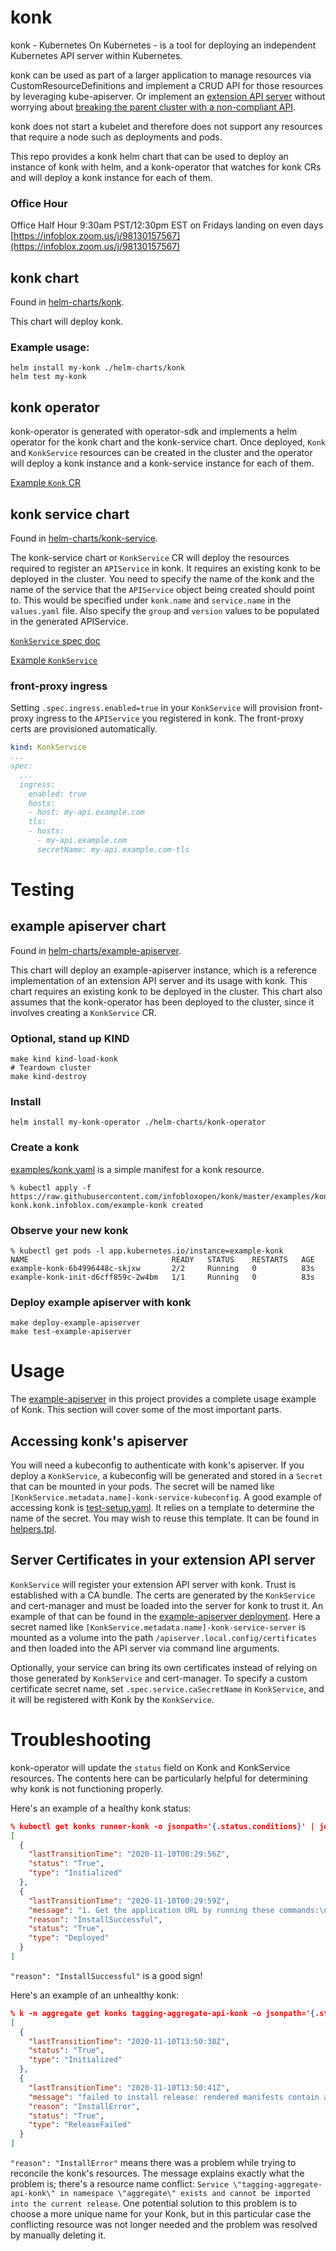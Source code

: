 # konk

konk - Kubernetes On Kubernetes - is a tool for deploying an independent Kubernetes API server within Kubernetes.

konk can be used as part of a larger application to manage resources via CustomResourceDefinitions and implement a CRUD API for those resources by leveraging kube-apiserver. Or implement an [extension API server](https://kubernetes.io/docs/concepts/extend-kubernetes/api-extension/apiserver-aggregation/) without worrying about [breaking the parent cluster with a non-compliant API](https://github.com/kubernetes/kubernetes/issues/96066).

konk does not start a kubelet and therefore does not support any resources that require a node such as deployments and pods.

This repo provides a konk helm chart that can be used to deploy an instance of konk with helm, and a konk-operator that watches for konk CRs and will deploy a konk instance for each of them.

### Office Hour

Office Half Hour 9:30am PST/12:30pm EST on Fridays landing on even days [https://infoblox.zoom.us/j/98130157567](https://infoblox.zoom.us/j/98130157567)

## konk chart

Found in [helm-charts/konk](helm-charts/konk).

This chart will deploy konk.

### Example usage:

    helm install my-konk ./helm-charts/konk
    helm test my-konk

## konk operator

konk-operator is generated with operator-sdk and implements a helm operator for the konk chart and the konk-service chart. Once deployed, `Konk` and `KonkService` resources can be created in the cluster and the operator will deploy a konk instance and a konk-service instance for each of them.

[Example `Konk` CR](examples/konk.yaml)

## konk service chart

Found in [helm-charts/konk-service](helm-charts/konk-service).

The konk-service chart or `KonkService` CR will deploy the resources required to register an `APIService` in konk. It requires an existing konk to be deployed in the cluster. You need to specify the name of the konk and the name of the service that the `APIService` object being created should point to. This would be specified under `konk.name` and `service.name` in the `values.yaml` file. Also specify the `group` and `version` values to be populated in the generated APIService.

[`KonkService` spec doc](helm-charts/konk-service/values.yaml)

[Example `KonkService`](examples/konk-service.yaml)

### front-proxy ingress

Setting `.spec.ingress.enabled=true` in your `KonkService` will provision front-proxy ingress to the `APIService` you registered in konk. The front-proxy certs are provisioned automatically.

```yaml
kind: KonkService
...
spec:
  ...
  ingress:
    enabled: true
    hosts:
    - host: my-api.example.com
    tls:
    - hosts:
      - my-api.example.com
      secretName: my-api.example.com-tls
```

# Testing

## example apiserver chart

Found in [helm-charts/example-apiserver](helm-charts/example-apiserver).

This chart will deploy an example-apiserver instance, which is a reference implementation of an extension API server and its usage with konk. This chart requires an existing konk to be deployed in the cluster. This chart also assumes that the konk-operator has been deployed to the cluster, since it involves creating a `KonkService` CR.

### Optional, stand up KIND

    make kind kind-load-konk
    # Teardown cluster
    make kind-destroy

### Install

    helm install my-konk-operator ./helm-charts/konk-operator

### Create a konk

[examples/konk.yaml](examples/konk.yaml) is a simple manifest for a konk resource.

    % kubectl apply -f https://raw.githubusercontent.com/infobloxopen/konk/master/examples/konk.yaml
    konk.konk.infoblox.com/example-konk created

### Observe your new konk

    % kubectl get pods -l app.kubernetes.io/instance=example-konk
    NAME                                READY   STATUS    RESTARTS   AGE
    example-konk-6b4996448c-skjxw       2/2     Running   0          83s
    example-konk-init-d6cff859c-2w4bm   1/1     Running   0          83s

### Deploy example apiserver with konk

    make deploy-example-apiserver
    make test-example-apiserver

# Usage

The [example-apiserver](helm-charts/example-apiserver) in this project provides a complete usage example of Konk. This section will cover some of the most important parts.

## Accessing konk's apiserver

You will need a kubeconfig to authenticate with konk's apiserver. If you deploy a `KonkService`, a kubeconfig will be generated and stored in a `Secret` that can be mounted in your pods. The secret will be named like `[KonkService.metadata.name]-konk-service-kubeconfig`. A good example of accessing konk is [test-setup.yaml](helm-charts/konk-service/templates/tests/test-setup.yaml). It relies on a template to determine the name of the secret. You may wish to reuse this template. It can be found in [helpers.tpl](helm-charts/example-apiserver/templates/_helpers.tpl#L72-L80).

## Server Certificates in your extension API server

`KonkService` will register your extension API server with konk. Trust is established with a CA bundle. The certs are generated by the `KonkService` and cert-manager and must be loaded into the server for konk to trust it. An example of that can be found in the [example-apiserver deployment](helm-charts/example-apiserver/templates/deployment.yaml#L99-L101). Here a secret named like `[KonkService.metadata.name]-konk-service-server` is mounted as a volume into the path `/apiserver.local.config/certificates` and then loaded into the API server via command line arguments.

Optionally, your service can bring its own certificates instead of relying on those generated by `KonkService` and cert-manager. To specify a custom certificate secret name, set `.spec.service.caSecretName` in `KonkService`, and it will be registered with Konk by the `KonkService`.

# Troubleshooting

konk-operator will update the `status` field on Konk and KonkService resources. The contents here can be particularly helpful for determining why konk is not functioning properly.

Here's an example of a healthy konk status:
```json
% kubectl get konks runner-konk -o jsonpath='{.status.conditions}' | jq
[
  {
    "lastTransitionTime": "2020-11-10T00:29:56Z",
    "status": "True",
    "type": "Initialized"
  },
  {
    "lastTransitionTime": "2020-11-10T00:29:59Z",
    "message": "1. Get the application URL by running these commands:\n  export POD_NAME=$(kubectl get pods --namespace default -l \"app.kubernetes.io/name=konk,app.kubernetes.io/instance=runner-konk\" -o jsonpath=\"{.items[0].metadata.name}\")\n  echo \"Visit http://127.0.0.1:8080 to use your application\"\n  kubectl --namespace default port-forward $POD_NAME 8080:80\n",
    "reason": "InstallSuccessful",
    "status": "True",
    "type": "Deployed"
  }
]
```
`"reason": "InstallSuccessful"` is a good sign!

Here's an example of an unhealthy konk:
```json
% k -n aggregate get konks tagging-aggregate-api-konk -o jsonpath='{.status.conditions}' | jq
[
  {
    "lastTransitionTime": "2020-11-10T13:50:38Z",
    "status": "True",
    "type": "Initialized"
  },
  {
    "lastTransitionTime": "2020-11-10T13:50:41Z",
    "message": "failed to install release: rendered manifests contain a resource that already exists. Unable to continue with install: Service \"tagging-aggregate-api-konk\" in namespace \"aggregate\" exists and cannot be imported into the current release: invalid ownership metadata; label validation error: missing key \"app.kubernetes.io/managed-by\": must be set to \"Helm\"; annotation validation error: missing key \"meta.helm.sh/release-name\": must be set to \"tagging-aggregate-api-konk\"; annotation validation error: missing key \"meta.helm.sh/release-namespace\": must be set to \"aggregate\"",
    "reason": "InstallError",
    "status": "True",
    "type": "ReleaseFailed"
  }
]
```
`"reason": "InstallError"` means there was a problem while trying to reconcile the konk's resources. The message explains exactly what the problem is; there's a resource name conflict: `Service \"tagging-aggregate-api-konk\" in namespace \"aggregate\" exists and cannot be imported into the current release`. One potential solution to this problem is to choose a more unique name for your Konk, but in this particular case the conflicting resource was not longer needed and the problem was resolved by manually deleting it.
